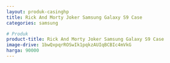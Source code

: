 ```yaml
---
layout: produk-casinghp
title: Rick And Morty Joker Samsung Galaxy S9 Case
categories: samsung

# Produk
product-title: Rick And Morty Joker Samsung Galaxy S9 Case
image-drive: 1bwQxpqrROSwIk1pqkzAUIqBCBIc4mVkG
harga: 90000
---
```


